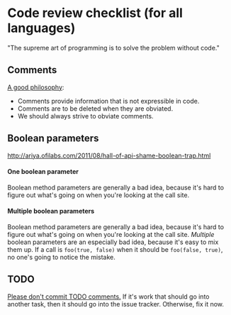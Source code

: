 # Code review checklist (for all languages)

"The supreme art of programming is to solve the problem without code."

## Comments

 [A good philosophy](http://agileinaflash.blogspot.com/2009/04/rules-for-commenting.html):

* Comments provide information that is not expressible in code.
* Comments are to be deleted when they are obviated.
* We should always strive to obviate comments.

## Boolean parameters

http://ariya.ofilabs.com/2011/08/hall-of-api-shame-boolean-trap.html

#### One boolean parameter

Boolean method parameters are generally a bad idea, because it's hard to figure out what's going on when you're looking at the call site.

#### Multiple boolean parameters

Boolean method parameters are generally a bad idea, because it's hard to figure out what's going on when you're looking at the call site. *Multiple* boolean parameters are an especially bad idea, because it's easy to mix them up. If a call is `foo(true, false)` when it should be `foo(false, true)`, no one's going to notice the mistake.

## TODO

[Please don't commit TODO comments.](http://c2.com/cgi/wiki?TodoCommentsConsideredHarmful) If it's work that should go into another task, then it should go into the issue tracker. Otherwise, fix it now.
